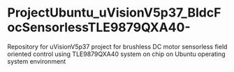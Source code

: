 # ProjectUbuntu_uVisionV5p37_BldcFocSensorlessTLE9879QXA40-
Repository for uVisionV5p37 project for brushless DC motor sensorless field oriented control using TLE9879QXA40 system on chip on Ubuntu operating system environment
